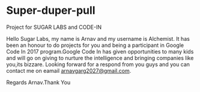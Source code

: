 # Super-duper-pull
Project for SUGAR LABS and CODE-IN

Hello Sugar Labs,
my name is Arnav and my username is Alchemist. It has been an honour to do projects for you and being a participant in Google Code In 2017 program.Google Code In has given opportunities to many kids and will go on giving to nurture the intelligence and bringing companies like you,its bizzare. Looking forward for a respond from you guys and you can contact me on eamail arnavgarg2027@gmail.com.

Regards Arnav.Thank You
